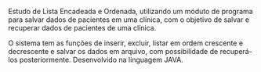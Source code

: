 Estudo  de Lista Encadeada e Ordenada, utilizando um móduto de programa para salvar dados de pacientes em uma clínica, com o objetivo de salvar e recuperar dados de pacientes de uma clínica.

O sistema tem as funções de inserir, excluir, listar em ordem crescente e decrescente e salvar os dados em arquivo, com possibilidade de recuperá-los posteriormente.
Desenvolvido na linguagem JAVA.
